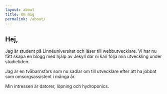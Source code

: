 ```yaml
---
layout: about
title: Om mig
permalink: /about/
---
```


## Hej,
Jag är student på Linnéuniversitet och läser till webbutvecklare. Vi har nu fått skapa en blogg med hjälp av Jekyll där ni kan följa min utveckling under studietiden.

Jag är en tvåbarnsfars som nu sadlar om till utvecklare efter att ha jobbat som omsorgsassistent i många år.

Min intressen är datorer, löpning och hydroponics.
